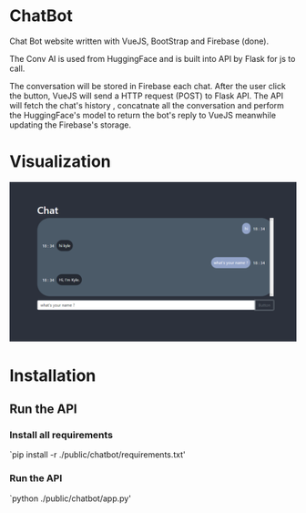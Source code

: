 # ChatBot

Chat Bot website written with VueJS, BootStrap and Firebase (done).

The Conv AI is used from HuggingFace and is built into API by Flask for js to call.

The conversation will be stored in Firebase each chat. After the user click the button, VueJS will send a HTTP request (POST) to Flask API. The API will fetch the chat's history , concatnate all the conversation and perform the HuggingFace's model to return the bot's reply to VueJS meanwhile updating the Firebase's storage.

# Visualization

![](./imgs/chatbot.png)

# Installation

## Run the API

### Install all requirements

`pip install -r ./public/chatbot/requirements.txt'

### Run the API

`python ./public/chatbot/app.py'